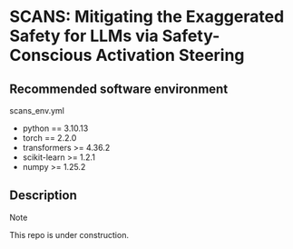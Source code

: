 # SCANS: Mitigating the Exaggerated Safety for LLMs via Safety-Conscious Activation Steering

## Recommended software environment
scans_env.yml
- python == 3.10.13
- torch == 2.2.0
- transformers >= 4.36.2
- scikit-learn >= 1.2.1
- numpy >= 1.25.2

## Description


> [!NOTE]  
> This repo is under construction.

